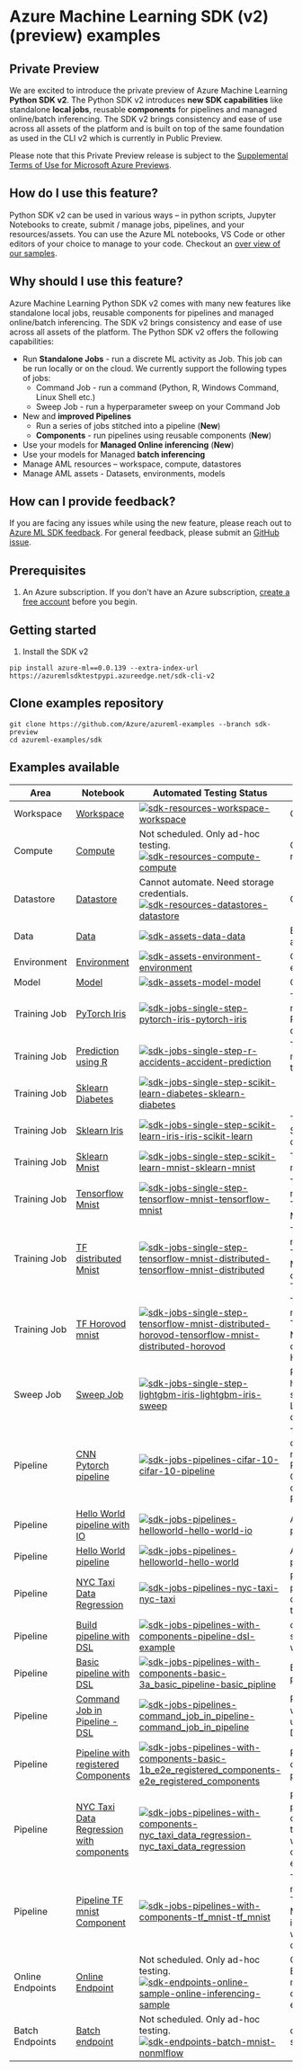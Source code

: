 # Azure Machine Learning SDK (v2) (preview) examples

## Private Preview
We are excited to introduce the private preview of Azure Machine Learning **Python SDK v2**. The Python SDK v2 introduces **new SDK capabilities** like standalone **local jobs**, reusable **components** for pipelines and managed online/batch inferencing. The SDK v2 brings consistency and ease of use across all assets of the platform and is built on top of the same foundation as used in the CLI v2 which is currently in Public Preview.

Please note that this Private Preview release is subject to the [Supplemental Terms of Use for Microsoft Azure Previews](https://azure.microsoft.com/en-us/support/legal/preview-supplemental-terms/).

## How do I use this feature?
Python SDK v2 can be used in various ways – in python scripts, Jupyter Notebooks to create, submit / manage jobs, pipelines, and your resources/assets. You can use the Azure ML notebooks, VS Code or other editors of your choice to manage to your code. Checkout an [over view of our samples](#examples-available).

## Why should I use this feature?
Azure Machine Learning Python SDK v2 comes with many new features like standalone local jobs, reusable components for pipelines and managed online/batch inferencing. The SDK v2 brings consistency and ease of use across all assets of the platform. The Python SDK v2 offers the following capabilities:
* Run **Standalone Jobs** - run a discrete ML activity as Job. This job can be run locally or on the cloud. We currently support the following types of jobs:
  * Command Job - run a command (Python, R, Windows Command, Linux Shell etc.)
  * Sweep Job - run a hyperparameter sweep on your Command Job
* New and **improved Pipelines**
  * Run a series of jobs stitched into a pipeline (**New**)
  * **Components** - run pipelines using reusable components (**New**)
* Use your models for **Managed Online inferencing** (**New**)
* Use your models for Managed **batch inferencing**
* Manage AML resources – workspace, compute, datastores
* Manage AML assets - Datasets, environments, models

## How can I provide feedback?
If you are facing any issues while using the new feature, please reach out to [Azure ML SDK feedback](mailto:amlsdkfeedback@microsoft.com). For general feedback, please submit an [GitHub issue](https://github.com/Azure/azure-sdk-for-python/issues/new/choose).

## Prerequisites
1. An Azure subscription. If you don't have an Azure subscription, [create a free account](https://aka.ms/AMLFree) before you begin.

## Getting started
1. Install the SDK v2

```terminal
pip install azure-ml==0.0.139 --extra-index-url  https://azuremlsdktestpypi.azureedge.net/sdk-cli-v2
```

## Clone examples repository
```SDK
git clone https://github.com/Azure/azureml-examples --branch sdk-preview
cd azureml-examples/sdk
```

## Examples available

|Area|Notebook|Automated Testing Status|Description|
|-|-|-|-|
|Workspace|[Workspace](resources/workspace/workspace.ipynb)|[![sdk-resources-workspace-workspace](https://github.com/Azure/azureml-examples/actions/workflows/sdk-resources-workspace-workspace.yml/badge.svg?branch=main)](https://github.com/Azure/azureml-examples/actions/workflows/sdk-resources-workspace-workspace.yml)|Creating workspace|
|Compute|[Compute](resources/compute/compute.ipynb)|Not scheduled. Only ad-hoc testing. [![sdk-resources-compute-compute](https://github.com/Azure/azureml-examples/actions/workflows/sdk-resources-compute-compute.yml/badge.svg?branch=main)](https://github.com/Azure/azureml-examples/actions/workflows/sdk-resources-compute-compute.yml)|Creating Compute resources|
|Datastore|[Datastore](resources/datastores/datastore.ipynb)|Cannot automate. Need storage credentials.[![sdk-resources-datastores-datastore](https://github.com/Azure/azureml-examples/actions/workflows/sdk-resources-datastores-datastore.yml/badge.svg?branch=main)](https://github.com/Azure/azureml-examples/actions/workflows/sdk-resources-datastores-datastore.yml)|Creating datastores|
|Data|[Data](assets/data/data.ipynb)|[![sdk-assets-data-data](https://github.com/Azure/azureml-examples/actions/workflows/sdk-assets-data-data.yml/badge.svg?branch=main)](https://github.com/Azure/azureml-examples/actions/workflows/sdk-assets-data-data.yml)|Basics of data assets|
|Environment|[Environment](assets/environment/environment.ipynb)|[![sdk-assets-environment-environment](https://github.com/Azure/azureml-examples/actions/workflows/sdk-assets-environment-environment.yml/badge.svg?branch=main)](https://github.com/Azure/azureml-examples/actions/workflows/sdk-assets-environment-environment.yml)|Creating environments|
|Model|[Model](assets/model/model.ipynb)|[![sdk-assets-model-model](https://github.com/Azure/azureml-examples/actions/workflows/sdk-assets-model-model.yml/badge.svg?branch=main)](https://github.com/Azure/azureml-examples/actions/workflows/sdk-assets-model-model.yml)|Creating models|
|Training Job|[PyTorch Iris](jobs/single-step/pytorch/iris/pytorch-iris.ipynb)|[![sdk-jobs-single-step-pytorch-iris-pytorch-iris](https://github.com/Azure/azureml-examples/actions/workflows/sdk-jobs-single-step-pytorch-iris-pytorch-iris.yml/badge.svg?branch=main)](https://github.com/Azure/azureml-examples/actions/workflows/sdk-jobs-single-step-pytorch-iris-pytorch-iris.yml)|Train a neural network with PyTorch on the Iris dataset.|
|Training Job|[Prediction using R](jobs/single-step/r/accidents/accident-prediction.ipynb)|[![sdk-jobs-single-step-r-accidents-accident-prediction](https://github.com/Azure/azureml-examples/actions/workflows/sdk-jobs-single-step-r-accidents-accident-prediction.yml/badge.svg?branch=main)](https://github.com/Azure/azureml-examples/actions/workflows/sdk-jobs-single-step-r-accidents-accident-prediction.yml)|Train a prediction model on R using the `glm()` function.|
|Training Job|[Sklearn Diabetes](jobs/single-step/scikit-learn/diabetes/sklearn-diabetes.ipynb)|[![sdk-jobs-single-step-scikit-learn-diabetes-sklearn-diabetes](https://github.com/Azure/azureml-examples/actions/workflows/sdk-jobs-single-step-scikit-learn-diabetes-sklearn-diabetes.yml/badge.svg?branch=main)](https://github.com/Azure/azureml-examples/actions/workflows/sdk-jobs-single-step-scikit-learn-diabetes-sklearn-diabetes.yml)||
|Training Job|[Sklearn Iris](jobs/single-step/scikit-learn/iris/iris-scikit-learn.ipynb)|[![sdk-jobs-single-step-scikit-learn-iris-iris-scikit-learn](https://github.com/Azure/azureml-examples/actions/workflows/sdk-jobs-single-step-scikit-learn-iris-iris-scikit-learn.yml/badge.svg?branch=main)](https://github.com/Azure/azureml-examples/actions/workflows/sdk-jobs-single-step-scikit-learn-iris-iris-scikit-learn.yml)|Train a scikit-learn SVM on the Iris dataset.|
|Training Job|[Sklearn Mnist](jobs/single-step/scikit-learn/mnist/sklearn-mnist.ipynb)|[![sdk-jobs-single-step-scikit-learn-mnist-sklearn-mnist](https://github.com/Azure/azureml-examples/actions/workflows/sdk-jobs-single-step-scikit-learn-mnist-sklearn-mnist.yml/badge.svg?branch=main)](https://github.com/Azure/azureml-examples/actions/workflows/sdk-jobs-single-step-scikit-learn-mnist-sklearn-mnist.yml)|Train scikit-leatn on mnist data|
|Training Job|[Tensorflow Mnist](jobs/single-step/tensorflow/mnist/tensorflow-mnist.ipynb)|[![sdk-jobs-single-step-tensorflow-mnist-tensorflow-mnist](https://github.com/Azure/azureml-examples/actions/workflows/sdk-jobs-single-step-tensorflow-mnist-tensorflow-mnist.yml/badge.svg?branch=main)](https://github.com/Azure/azureml-examples/actions/workflows/sdk-jobs-single-step-tensorflow-mnist-tensorflow-mnist.yml)|Train a basic neural network with TensorFlow on the MNIST dataset.|
|Training Job|[TF distributed Mnist](jobs/single-step/tensorflow/mnist-distributed/tensorflow-mnist-distributed.ipynb)|[![sdk-jobs-single-step-tensorflow-mnist-distributed-tensorflow-mnist-distributed](https://github.com/Azure/azureml-examples/actions/workflows/sdk-jobs-single-step-tensorflow-mnist-distributed-tensorflow-mnist-distributed.yml/badge.svg?branch=main)](https://github.com/Azure/azureml-examples/actions/workflows/sdk-jobs-single-step-tensorflow-mnist-distributed-tensorflow-mnist-distributed.yml)|Train a basic neural network with TensorFlow on the MNIST dataset, distributed via TensorFlow.|
|Training Job|[TF Horovod mnist](jobs/single-step/tensorflow/mnist-distributed-horovod/tensorflow-mnist-distributed-horovod.ipynb)|[![sdk-jobs-single-step-tensorflow-mnist-distributed-horovod-tensorflow-mnist-distributed-horovod](https://github.com/Azure/azureml-examples/actions/workflows/sdk-jobs-single-step-tensorflow-mnist-distributed-horovod-tensorflow-mnist-distributed-horovod.yml/badge.svg?branch=main)](https://github.com/Azure/azureml-examples/actions/workflows/sdk-jobs-single-step-tensorflow-mnist-distributed-horovod-tensorflow-mnist-distributed-horovod.yml)|Train a basic neural network with TensorFlow on the MNIST dataset, distributed via Horovod.|
|Sweep Job|[Sweep Job](jobs/single-step/lightgbm/iris/lightgbm-iris-sweep.ipynb)|[![sdk-jobs-single-step-lightgbm-iris-lightgbm-iris-sweep](https://github.com/Azure/azureml-examples/actions/workflows/sdk-jobs-single-step-lightgbm-iris-lightgbm-iris-sweep.yml/badge.svg?branch=main)](https://github.com/Azure/azureml-examples/actions/workflows/sdk-jobs-single-step-lightgbm-iris-lightgbm-iris-sweep.yml)|Run a hyperparameter sweep job for LightGBM on Iris dataset.|
|Pipeline|[CNN Pytorch pipeline](jobs/pipelines/cifar-10/cifar-10-pipeline.ipynb)|[![sdk-jobs-pipelines-cifar-10-cifar-10-pipeline](https://github.com/Azure/azureml-examples/actions/workflows/sdk-jobs-pipelines-cifar-10-cifar-10-pipeline.yml/badge.svg?branch=main)](https://github.com/Azure/azureml-examples/actions/workflows/sdk-jobs-pipelines-cifar-10-cifar-10-pipeline.yml)|Train a basic convolutional neural network (CNN) with PyTorch on the CIFAR-10 dataset, distributed via PyTorch.|
|Pipeline|[Hello World pipeline with IO](jobs/pipelines/helloworld/hello-world-io.ipynb)|[![sdk-jobs-pipelines-helloworld-hello-world-io](https://github.com/Azure/azureml-examples/actions/workflows/sdk-jobs-pipelines-helloworld-hello-world-io.yml/badge.svg?branch=main)](https://github.com/Azure/azureml-examples/actions/workflows/sdk-jobs-pipelines-helloworld-hello-world-io.yml)|A hello world pipeline with IO|
|Pipeline|[Hello World pipeline](jobs/pipelines/helloworld/hello-world.ipynb)|[![sdk-jobs-pipelines-helloworld-hello-world](https://github.com/Azure/azureml-examples/actions/workflows/sdk-jobs-pipelines-helloworld-hello-world.yml/badge.svg?branch=main)](https://github.com/Azure/azureml-examples/actions/workflows/sdk-jobs-pipelines-helloworld-hello-world.yml)|A hello world pipeline|
|Pipeline|[NYC Taxi Data Regression](jobs/pipelines/nyc-taxi/nyc-taxi.ipynb)|[![sdk-jobs-pipelines-nyc-taxi-nyc-taxi](https://github.com/Azure/azureml-examples/actions/workflows/sdk-jobs-pipelines-nyc-taxi-nyc-taxi.yml/badge.svg?branch=main)](https://github.com/Azure/azureml-examples/actions/workflows/sdk-jobs-pipelines-nyc-taxi-nyc-taxi.yml)|Run a multi step pipeline staring from data prep, cleanse to tarin and evaluate|
|Pipeline|[Build pipeline with DSL](jobs/pipelines-with-components/pipeline-dsl-example.ipynb)|[![sdk-jobs-pipelines-with-components-pipeline-dsl-example](https://github.com/Azure/azureml-examples/actions/workflows/sdk-jobs-pipelines-with-components-pipeline-dsl-example.yml/badge.svg?branch=main)](https://github.com/Azure/azureml-examples/actions/workflows/sdk-jobs-pipelines-with-components-pipeline-dsl-example.yml)|create in sdk/jobs/pipelines-with-components|
|Pipeline|[Basic pipeline with DSL](jobs/pipelines-with-components/basic/3a_basic_pipeline/basic_pipline.ipynb)|[![sdk-jobs-pipelines-with-components-basic-3a_basic_pipeline-basic_pipline](https://github.com/Azure/azureml-examples/actions/workflows/sdk-jobs-pipelines-with-components-basic-3a_basic_pipeline-basic_pipline.yml/badge.svg?branch=main)](https://github.com/Azure/azureml-examples/actions/workflows/sdk-jobs-pipelines-with-components-basic-3a_basic_pipeline-basic_pipline.yml)|Build a basic pipeline using DSL|
|Pipeline|[Command Job in Pipeline - DSL](jobs/pipelines/command_job_in_pipeline/command_job_in_pipeline.ipynb)|[![sdk-jobs-pipelines-command_job_in_pipeline-command_job_in_pipeline](https://github.com/Azure/azureml-examples/actions/workflows/sdk-jobs-pipelines-command_job_in_pipeline-command_job_in_pipeline.yml/badge.svg?branch=main)](https://github.com/Azure/azureml-examples/actions/workflows/sdk-jobs-pipelines-command_job_in_pipeline-command_job_in_pipeline.yml)|Run a command job within a pipeline using the Pipeline DSL|
|Pipeline|[Pipeline with registered Components](jobs/pipelines-with-components/basic/1b_e2e_registered_components/e2e_registered_components.ipynb)|[![sdk-jobs-pipelines-with-components-basic-1b_e2e_registered_components-e2e_registered_components](https://github.com/Azure/azureml-examples/actions/workflows/sdk-jobs-pipelines-with-components-basic-1b_e2e_registered_components-e2e_registered_components.yml/badge.svg?branch=main)](https://github.com/Azure/azureml-examples/actions/workflows/sdk-jobs-pipelines-with-components-basic-1b_e2e_registered_components-e2e_registered_components.yml)|Register and use components in a pipeline|
|Pipeline|[NYC Taxi Data Regression with components](jobs/pipelines-with-components/nyc_taxi_data_regression/nyc_taxi_data_regression.ipynb)|[![sdk-jobs-pipelines-with-components-nyc_taxi_data_regression-nyc_taxi_data_regression](https://github.com/Azure/azureml-examples/actions/workflows/sdk-jobs-pipelines-with-components-nyc_taxi_data_regression-nyc_taxi_data_regression.yml/badge.svg?branch=main)](https://github.com/Azure/azureml-examples/actions/workflows/sdk-jobs-pipelines-with-components-nyc_taxi_data_regression-nyc_taxi_data_regression.yml)|Run a multi step pipeline staring from data prep, cleanse to train and evaluate with reusable components for each step|
|Pipeline|[Pipeline TF mnist Component](jobs/pipelines-with-components/tf_mnist/tf_mnist.ipynb)|[![sdk-jobs-pipelines-with-components-tf_mnist-tf_mnist](https://github.com/Azure/azureml-examples/actions/workflows/sdk-jobs-pipelines-with-components-tf_mnist-tf_mnist.yml/badge.svg?branch=main)](https://github.com/Azure/azureml-examples/actions/workflows/sdk-jobs-pipelines-with-components-tf_mnist-tf_mnist.yml)|Train a basic neural network with TensorFlow on the MNIST dataset inside a pipeline with a reusable component|
|Online Endpoints|[Online Endpoint](https://github.com/Azure/azureml-examples/blob/sdk-preview/sdk/endpoints/online/sample/online-inferencing-sample.ipynb)|Not scheduled. Only ad-hoc testing.[![sdk-endpoints-online-sample-online-inferencing-sample](https://github.com/Azure/azureml-examples/actions/workflows/sdk-endpoints-online-sample-online-inferencing-sample.yml/badge.svg?branch=main)](https://github.com/Azure/azureml-examples/actions/workflows/sdk-endpoints-online-sample-online-inferencing-sample.yml)|Create Online Endpoint and manage deployments to that endpoint|
|Batch Endpoints|[Batch endpoint](https://github.com/Azure/azureml-examples/blob/sdk-preview/sdk/endpoints/batch/mnist-nonmlflow.ipynb)|Not scheduled. Only ad-hoc testing. [![sdk-endpoints-batch-mnist-nonmlflow](https://github.com/Azure/azureml-examples/actions/workflows/sdk-endpoints-batch-mnist-nonmlflow.yml/badge.svg?branch=main)](https://github.com/Azure/azureml-examples/actions/workflows/sdk-endpoints-batch-mnist-nonmlflow.yml)|create in sdk/endpoints/batch|Create a batch endpoint and deploy a model to the endpoint|


